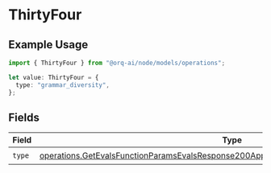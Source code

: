 # ThirtyFour

## Example Usage

```typescript
import { ThirtyFour } from "@orq-ai/node/models/operations";

let value: ThirtyFour = {
  type: "grammar_diversity",
};
```

## Fields

| Field                                                                                                                                                                                              | Type                                                                                                                                                                                               | Required                                                                                                                                                                                           | Description                                                                                                                                                                                        |
| -------------------------------------------------------------------------------------------------------------------------------------------------------------------------------------------------- | -------------------------------------------------------------------------------------------------------------------------------------------------------------------------------------------------- | -------------------------------------------------------------------------------------------------------------------------------------------------------------------------------------------------- | -------------------------------------------------------------------------------------------------------------------------------------------------------------------------------------------------- |
| `type`                                                                                                                                                                                             | [operations.GetEvalsFunctionParamsEvalsResponse200ApplicationJSONResponseBodyData534Type](../../models/operations/getevalsfunctionparamsevalsresponse200applicationjsonresponsebodydata534type.md) | :heavy_check_mark:                                                                                                                                                                                 | N/A                                                                                                                                                                                                |